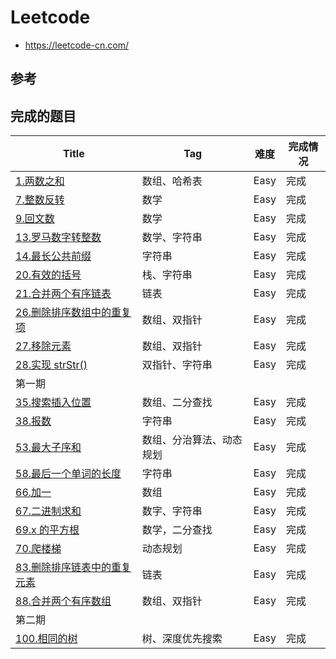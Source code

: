 # Leetcode
- https://leetcode-cn.com/

## 参考

## 完成的题目

| Title                                                        | Tag                      | 难度 | 完成情况 |
| ------------------------------------------------------------ | ------------------------ | ---- | -------- |
| [1.两数之和](https://leetcode-cn.com/problems/two-sum/)      | 数组、哈希表             | Easy | 完成     |
| [7.整数反转](https://leetcode-cn.com/problems/reverse-integer) | 数学                     | Easy | 完成     |
| [9.回文数](https://leetcode-cn.com/problems/palindrome-number) | 数学                     | Easy | 完成     |
| [13.罗马数字转整数](https://leetcode-cn.com/problems/roman-to-integer) | 数学、字符串             | Easy | 完成     |
| [14.最长公共前缀](https://leetcode-cn.com/problems/longest-common-prefix) | 字符串                   | Easy | 完成     |
| [20.有效的括号](https://leetcode-cn.com/problems/valid-parentheses) | 栈、字符串               | Easy | 完成     |
| [21.合并两个有序链表](https://leetcode-cn.com/problems/merge-two-sorted-lists) | 链表                     | Easy | 完成     |
| [26.删除排序数组中的重复项](https://leetcode-cn.com/problems/remove-duplicates-from-sorted-array) | 数组、双指针             | Easy | 完成     |
| [27.移除元素](https://leetcode-cn.com/problems/remove-element) | 数组、双指针             | Easy | 完成     |
| [28.实现 strStr()](https://leetcode-cn.com/problems/implement-strstr) | 双指针、字符串           | Easy | 完成     |
| 第一期                                                       |                          |      |          |
| [35.搜索插入位置](https://leetcode-cn.com/problems/search-insert-position/) | 数组、二分查找           | Easy | 完成     |
| [38.报数](https://leetcode-cn.com/problems/count-and-say)    | 字符串                   | Easy | 完成     |
| [53.最大子序和](https://leetcode-cn.com/problems/maximum-subarray) | 数组、分治算法、动态规划 | Easy | 完成     |
| [58.最后一个单词的长度](https://leetcode-cn.com/problems/length-of-last-word/) | 字符串                   | Easy | 完成     |
| [66.加一](https://leetcode-cn.com/problems/plus-one)         | 数组                     | Easy | 完成     |
| [67.二进制求和](https://leetcode-cn.com/problems/add-binary) | 数字、字符串             | Easy | 完成     |
| [69.x 的平方根](https://leetcode-cn.com/problems/sqrtx)      | 数学，二分查找           | Easy | 完成     |
| [70.爬楼梯](https://leetcode-cn.com/problems/climbing-stairs) | 动态规划                 | Easy | 完成     |
| [83.删除排序链表中的重复元素](https://leetcode-cn.com/problems/remove-duplicates-from-sorted-list) | 链表                     | Easy | 完成     |
| [88.合并两个有序数组](https://leetcode-cn.com/problems/merge-sorted-array) | 数组、双指针             | Easy | 完成     |
| 第二期                                                       |                          |      |          |
| [100.相同的树](https://leetcode-cn.com/problems/same-tree/)  | 树、深度优先搜索         | Easy | 完成     |

